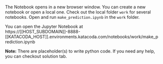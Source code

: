 
The Notebook opens in a new browser window. You can create a new notebook or open a local one. Check out the local folder `work` for several notebooks. Open and run `make_prediction.ipynb` in the `work` folder.

You can open the Jupyter Notebook at https://[[HOST_SUBDOMAIN]]-8888-[[KATACODA_HOST]].environments.katacoda.com/notebooks/work/make_prediction.ipynb

**Note:**
There are placeholder(s) to write python code. If you need any help, you can checkout solution tab.